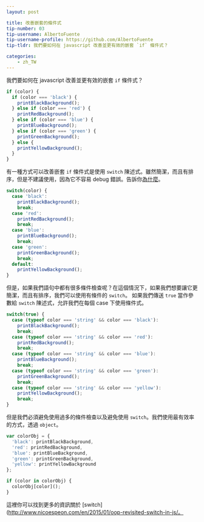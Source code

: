 ```yaml
---
layout: post

title: 改善嵌套的條件式
tip-number: 03
tip-username: AlbertoFuente
tip-username-profile: https://github.com/AlbertoFuente
tip-tldr: 我們要如何在 javascript 改善並更有效的嵌套 `if` 條件式？

categories:
    - zh_TW
---
```


我們要如何在 javascript 改善並更有效的嵌套 `if` 條件式？

```javascript
if (color) {
  if (color === 'black') {
    printBlackBackground();
  } else if (color === 'red') {
    printRedBackground();
  } else if (color === 'blue') {
    printBlueBackground();
  } else if (color === 'green') {
    printGreenBackground();
  } else {
    printYellowBackground();
  }
}
```

有一種方式可以改善嵌套 `if` 條件式是使用 `switch` 陳述式。雖然簡潔，而且有排序，但是不建議使用，因為它不容易 debug 錯誤。告訴你[為什麼](https://toddmotto.com/deprecating-the-switch-statement-for-object-literals)。

```javascript
switch(color) {
  case 'black':
    printBlackBackground();
    break;
  case 'red':
    printRedBackground();
    break;
  case 'blue':
    printBlueBackground();
    break;
  case 'green':
    printGreenBackground();
    break;
  default:
    printYellowBackground();
}
```

但是，如果我們語句中都有很多條件檢查呢？在這個情況下，如果我們想要讓它更簡潔，而且有排序，我們可以使用有條件的 `switch`。
如果我們傳送 `true` 當作參數給 `switch` 陳述式，允許我們在每個 case 下使用條件式。

```javascript
switch(true) {
  case (typeof color === 'string' && color === 'black'):
    printBlackBackground();
    break;
  case (typeof color === 'string' && color === 'red'):
    printRedBackground();
    break;
  case (typeof color === 'string' && color === 'blue'):
    printBlueBackground();
    break;
  case (typeof color === 'string' && color === 'green'):
    printGreenBackground();
    break;
  case (typeof color === 'string' && color === 'yellow'):
    printYellowBackground();
    break;
}
```

但是我們必須避免使用過多的條件檢查以及避免使用 `switch`。我們使用最有效率的方式，透過 `object`。

```javascript
var colorObj = {
  'black': printBlackBackground,
  'red': printRedBackground,
  'blue': printBlueBackground,
  'green': printGreenBackground,
  'yellow': printYellowBackground
};

if (color in colorObj) {
  colorObj[color]();
}
```

這裡你可以找到更多的資訊關於 [switch](http://www.nicoespeon.com/en/2015/01/oop-revisited-switch-in-js/。
